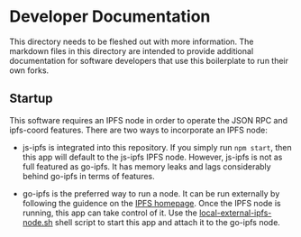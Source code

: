 # Developer Documentation

This directory needs to be fleshed out with more information. The markdown files in this directory are intended to provide additional documentation for software developers that use this boilerplate to run their own forks.

## Startup
This software requires an IPFS node in order to operate the JSON RPC and ipfs-coord features. There are two ways to incorporate an IPFS node:

- js-ipfs is integrated into this repository. If you simply run `npm start`, then this app will default to the js-ipfs IPFS node. However, js-ipfs is not as full featured as go-ipfs. It has memory leaks and lags considerably behind go-ipfs in terms of features.

- go-ipfs is the preferred way to run a node. It can be run externally by following the guidence on the [IPFS homepage](https://ipfs.io). Once the IPFS node is running, this app can take control of it. Use the [local-external-ipfs-node.sh](../shell-scripts/local-external-ipfs-node.sh) shell script to start this app and attach it to the go-ipfs node.
